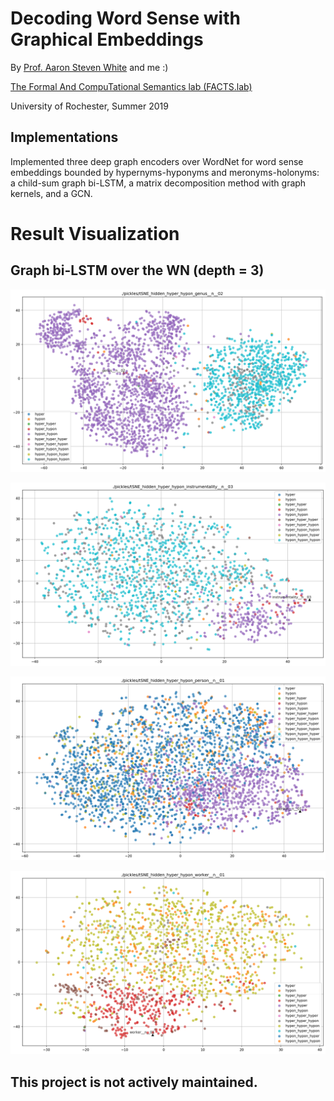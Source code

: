 # Decoding Word Sense with Graphical Embeddings

By [Prof. Aaron Steven White](http://aaronstevenwhite.io/) and me :)

[The Formal And CompuTational Semantics lab (FACTS.lab)](http://factslab.io/)

University of Rochester, Summer 2019

## Implementations
Implemented three deep graph encoders over WordNet for word sense embeddings bounded by hypernyms-hyponyms and meronyms-holonyms: a child-sum graph bi-LSTM, a matrix decomposition method with graph kernels, and a GCN.

# Result Visualization

## Graph bi-LSTM over the WN (depth = 3)
![genus](https://github.com/boyu-zhang-25/Decoding-Word-Sense/blob/master/figures/tSNE_hidden_hyper_hypon_genus__n__02.png)

![instrumentality](https://github.com/boyu-zhang-25/Decoding-Word-Sense/blob/master/figures/tSNE_hidden_hyper_hypon_instrumentality__n__03.png)

![person](https://github.com/boyu-zhang-25/Decoding-Word-Sense/blob/master/figures/tSNE_hidden_hyper_hypon_person__n__01.png)

![worker](https://github.com/boyu-zhang-25/Decoding-Word-Sense/blob/master/figures/tSNE_hidden_hyper_hypon_worker__n__01.png)

## This project is not actively maintained. 
